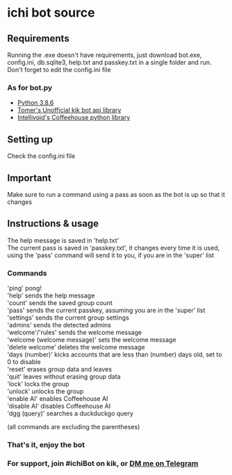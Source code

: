 # ichi bot source

## Requirements
Running the .exe doesn't have requirements, just download bot.exe, config.ini, db.sqlite3, help.txt and passkey.txt in a single folder and run. Don't forget to edit the config.ini file

### As for bot.py
- [Python 3.8.6](https://www.python.org/downloads/release/python-386/)
- [Tomer's Unofficial kik bot api library](https://github.com/tomer8007/kik-bot-api-unofficial)
- [Intellivoid's Coffeehouse python library](https://github.com/intellivoid/CoffeeHouse-Python-API-Wrapper)

## Setting up
Check the config.ini file

## Important
Make sure to run a command using a pass as soon as the bot is up so that it changes

## Instructions & usage
The help message is saved in 'help.txt'  
The current pass is saved in 'passkey.txt', it changes every time it is used, using the 'pass' command will send it to you, if you are in the 'super' list

### Commands

'ping' pong!  
'help' sends the help message  
'count' sends the saved group count  
'pass' sends the current passkey, assuming you are in the 'super' list  
'settings' sends the current group settings  
'admins' sends the detected admins  
'welcome'/'rules' sends the welcome message  
'welcome (welcome message)' sets the welcome message  
'delete welcome' deletes the welcome message  
'days (number)' kicks accounts that are less than (number) days old, set to 0 to disable  
'reset' erases group data and leaves  
'quit' leaves without erasing group data  
'lock' locks the group  
'unlock' unlocks the group  
'enable AI' enables Coffeehouse AI  
'disable AI' disables Coffeehouse AI  
'dgg (query)' searches a duckduckgo query   

(all commands are excluding the parentheses)

### That's it, enjoy the bot
### For support, join #ichiBot on kik, or [DM me on Telegram](https://t.me/nodestorm)
